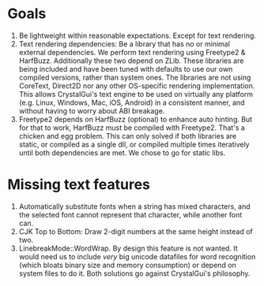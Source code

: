
Goals
=====

1. Be lightweight within reasonable expectations. Except for text rendering.
1. Text rendering dependencies: Be a library that has no or minimal external dependencies.
We perform text rendering using Freetype2 & HarfBuzz. Additionally these two depend on
ZLib. These libraries are being included and have been tuned with defaults to use our own
compiled versions, rather than system ones. The libraries are not using CoreText, Direct2D
nor any other OS-specific rendering implementation. This allows CrystalGui's text engine
to be used on virtually any platform (e.g. Linux, Windows, Mac, iOS, Android) in a
consistent manner, and without having to worry about ABI breakage.
1. Freetype2 depends on HarfBuzz (optional) to enhance auto hinting. But for that to work,
HarfBuzz must be compiled with Freetype2. That's a chicken and egg problem.
This can only solved if both libraries are static, or compiled as a single dll, or
compiled multiple times iteratively until both dependencies are met. We chose to go
for static libs.


Missing text features
=====================

1. Automatically substitute fonts when a string has mixed characters, and the selected
font cannot represent that character, while another font can.
1. CJK Top to Bottom: Draw 2-digit numbers at the same height instead of two.
1. LinebreakMode::WordWrap. By design this feature is not wanted. It would need us to
include _very_ big unicode datafiles for word recognition (which bloats binary size and
memory consumption) or depend on system files to do it. Both solutions go against
CrystalGui's philosophy.
